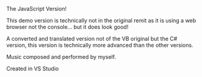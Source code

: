 The JavaScript Version!

This demo version is technically not in the original remit as it is using a web browser not the console...
but it does look good!

A converted and translated version not of the VB original but the C# version, this version is technically more advanced than the other versions.

Music composed and performed by myself.

Created in VS Studio
